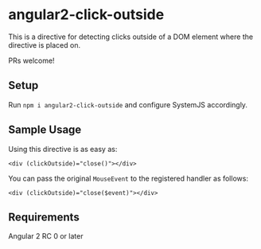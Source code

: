 # angular2-click-outside

This is a directive for detecting clicks outside of a DOM element where the directive is placed on.

PRs welcome!

## Setup
Run `npm i angular2-click-outside` and configure SystemJS accordingly.

## Sample Usage
Using this directive is as easy as:

```[html]
<div (clickOutside)="close()"></div>
```

You can pass the original `MouseEvent` to the registered handler as follows:

```[html]
<div (clickOutside)="close($event)"></div>
```

## Requirements

Angular 2 RC 0 or later
